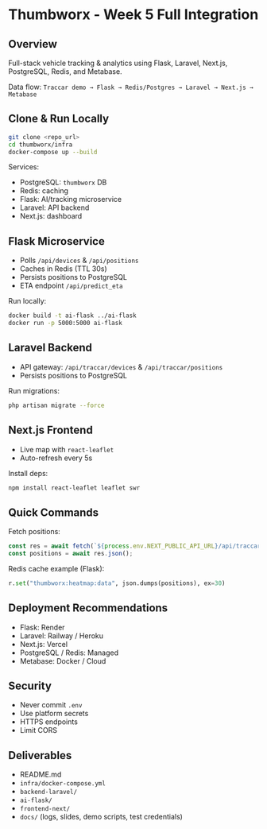 # Thumbworx - Week 5 Full Integration

## Overview
Full-stack vehicle tracking & analytics using Flask, Laravel, Next.js, PostgreSQL, Redis, and Metabase.

Data flow: `Traccar demo → Flask → Redis/Postgres → Laravel → Next.js → Metabase`

## Clone & Run Locally
```bash
git clone <repo_url>
cd thumbworx/infra
docker-compose up --build
```
Services:
- PostgreSQL: `thumbworx` DB
- Redis: caching
- Flask: AI/tracking microservice
- Laravel: API backend
- Next.js: dashboard

## Flask Microservice
- Polls `/api/devices` & `/api/positions`
- Caches in Redis (TTL 30s)
- Persists positions to PostgreSQL
- ETA endpoint `/api/predict_eta`

Run locally:
```bash
docker build -t ai-flask ../ai-flask
docker run -p 5000:5000 ai-flask
```

## Laravel Backend
- API gateway: `/api/traccar/devices` & `/api/traccar/positions`
- Persists positions to PostgreSQL

Run migrations:
```bash
php artisan migrate --force
```

## Next.js Frontend
- Live map with `react-leaflet`
- Auto-refresh every 5s

Install deps:
```bash
npm install react-leaflet leaflet swr
```

## Quick Commands
Fetch positions:
```javascript
const res = await fetch(`${process.env.NEXT_PUBLIC_API_URL}/api/traccar/positions`);
const positions = await res.json();
```

Redis cache example (Flask):
```python
r.set("thumbworx:heatmap:data", json.dumps(positions), ex=30)
```

## Deployment Recommendations
- Flask: Render
- Laravel: Railway / Heroku
- Next.js: Vercel
- PostgreSQL / Redis: Managed
- Metabase: Docker / Cloud

## Security
- Never commit `.env`
- Use platform secrets
- HTTPS endpoints
- Limit CORS

## Deliverables
- README.md
- `infra/docker-compose.yml`
- `backend-laravel/`
- `ai-flask/`
- `frontend-next/`
- `docs/` (logs, slides, demo scripts, test credentials)

